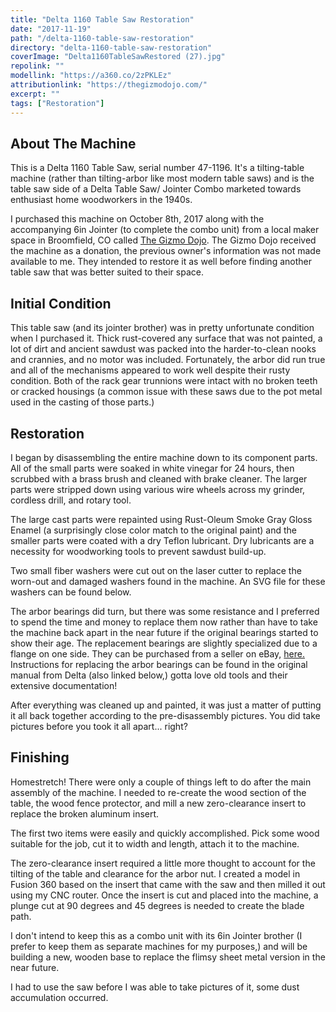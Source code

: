 ```yaml
---
title: "Delta 1160 Table Saw Restoration"
date: "2017-11-19"
path: "/delta-1160-table-saw-restoration"
directory: "delta-1160-table-saw-restoration"
coverImage: "Delta1160TableSawRestored (27).jpg"
repolink: ""
modellink: "https://a360.co/2zPKLEz"
attributionlink: "https://thegizmodojo.com/"
excerpt: ""
tags: ["Restoration"] 
---
```


## About The Machine

This is a Delta 1160 Table Saw, serial number 47-1196. It's a tilting-table machine (rather than tilting-arbor like most modern table saws) and is the table saw side of a Delta Table Saw/ Jointer Combo marketed towards enthusiast home woodworkers in the 1940s.

I purchased this machine on October 8th, 2017 along with the accompanying 6in Jointer (to complete the combo unit) from a local maker space in Broomfield, CO called [The Gizmo Dojo](https://thegizmodojo.com/). The Gizmo Dojo received the machine as a donation, the previous owner's information was not made available to me. They intended to restore it as well before finding another table saw that was better suited to their space.

## Initial Condition

This table saw (and its jointer brother) was in pretty unfortunate condition when I purchased it. Thick rust-covered any surface that was not painted, a lot of dirt and ancient sawdust was packed into the harder-to-clean nooks and crannies, and no motor was included. Fortunately, the arbor did run true and all of the mechanisms appeared to work well despite their rusty condition. Both of the rack gear trunnions were intact with no broken teeth or cracked housings (a common issue with these saws due to the pot metal used in the casting of those parts.)

## Restoration

I began by disassembling the entire machine down to its component parts. All of the small parts were soaked in white vinegar for 24 hours, then scrubbed with a brass brush and cleaned with brake cleaner. The larger parts were stripped down using various wire wheels across my grinder, cordless drill, and rotary tool.

The large cast parts were repainted using Rust-Oleum Smoke Gray Gloss Enamel (a surprisingly close color match to the original paint) and the smaller parts were coated with a dry Teflon lubricant. Dry lubricants are a necessity for woodworking tools to prevent sawdust build-up.

Two small fiber washers were cut out on the laser cutter to replace the worn-out and damaged washers found in the machine. An SVG file for these washers can be found below.

The arbor bearings did turn, but there was some resistance and I preferred to spend the time and money to replace them now rather than have to take the machine back apart in the near future if the original bearings started to show their age. The replacement bearings are slightly specialized due to a flange on one side. They can be purchased from a seller on eBay, [here.](https://www.ebay.com/itm/Vintage-Delta-Rockwell-1160-10-Tilting-Table-Saw-Arbor-Bearings-Set-of-2-87503/221178305077?ssPageName=STRK%3AMEBIDX%3AIT&_trksid=p2057872.m2749.l2649) Instructions for replacing the arbor bearings can be found in the original manual from Delta (also linked below,) gotta love old tools and their extensive documentation!

After everything was cleaned up and painted, it was just a matter of putting it all back together according to the pre-disassembly pictures. You did take pictures before you took it all apart... right?

## Finishing

Homestretch! There were only a couple of things left to do after the main assembly of the machine. I needed to re-create the wood section of the table, the wood fence protector, and mill a new zero-clearance insert to replace the broken aluminum insert.

The first two items were easily and quickly accomplished. Pick some wood suitable for the job, cut it to width and length, attach it to the machine.

The zero-clearance insert required a little more thought to account for the tilting of the table and clearance for the arbor nut. I created a model in Fusion 360 based on the insert that came with the saw and then milled it out using my CNC router. Once the insert is cut and placed into the machine, a plunge cut at 90 degrees and 45 degrees is needed to create the blade path.

I don't intend to keep this as a combo unit with its 6in Jointer brother (I prefer to keep them as separate machines for my purposes,) and will be building a new, wooden base to replace the flimsy sheet metal version in the near future.

I had to use the saw before I was able to take pictures of it, some dust accumulation occurred.
